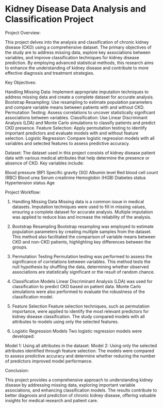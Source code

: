# Kidney Disease Data Analysis and Classification Project

Project Overview:

This project delves into the analysis and classification of chronic kidney disease (CKD) using a comprehensive dataset. The primary objectives of the study are to address missing data, explore key associations between variables, and improve classification techniques for kidney disease prediction. By employing advanced statistical methods, this research aims to enhance the understanding of kidney disease and contribute to more effective diagnosis and treatment strategies.

Key Objectives:

Handling Missing Data: Implement appropriate imputation techniques to address missing data and create a complete dataset for accurate analysis.
Bootstrap Resampling: Use resampling to estimate population parameters and compare variable means between patients with and without CKD.
Permutation Testing: Assess correlations to uncover statistically significant associations between variables.
Classification: Use Linear Discriminant Analysis (LDA) and Monte Carlo simulations to classify patients and predict CKD presence.
Feature Selection: Apply permutation testing to identify important predictors and evaluate models with and without feature selection.
Logistic Regression: Compare logistic regression models with all variables and selected features to assess predictive accuracy.

Dataset:
The dataset used in this project consists of kidney disease patient data with various medical attributes that help determine the presence or absence of CKD. Key variables include:

Blood pressure (BP)
Specific gravity (SG)
Albumin level
Red blood cell count (RBC)
Blood urea
Serum creatinine
Hemoglobin (HGB)
Diabetes status
Hypertension status
Age

Project Workflow:
1. Handling Missing Data
Missing data is a common issue in medical datasets. Imputation techniques were used to fill in missing values, ensuring a complete dataset for accurate analysis. Multiple imputation was applied to reduce bias and increase the reliability of the analysis.

2. Bootstrap Resampling
Bootstrap resampling was employed to estimate population parameters by creating multiple samples from the dataset. This method also facilitated the comparison of variable means between CKD and non-CKD patients, highlighting key differences between the groups.

3. Permutation Testing
Permutation testing was performed to assess the significance of correlations between variables. This method tests the null hypothesis by shuffling the data, determining whether observed associations are statistically significant or the result of random chance.

4. Classification Models
Linear Discriminant Analysis (LDA) was used for classification to predict CKD based on patient data. Monte Carlo simulations were also performed to evaluate the robustness of the classification model.

5. Feature Selection
Feature selection techniques, such as permutation importance, were applied to identify the most relevant predictors for kidney disease classification. The study compared models with all attributes to models using only the selected features.

6. Logistic Regression Models
Two logistic regression models were developed:

Model 1: Using all attributes in the dataset.
Model 2: Using only the selected attributes identified through feature selection. The models were compared to assess predictive accuracy and determine whether reducing the number of predictors improved model performance.

Conclusion:

This project provides a comprehensive approach to understanding kidney disease by addressing missing data, exploring important variable associations, and enhancing classification models. The results contribute to better diagnosis and prediction of chronic kidney disease, offering valuable insights for medical research and patient care.





